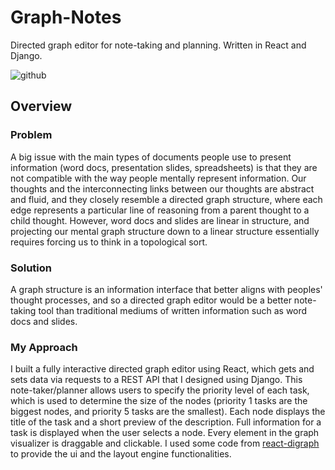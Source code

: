 # Graph-Notes
<p>Directed graph editor for note-taking and planning. Written in React and Django.</p>


![github](https://user-images.githubusercontent.com/29415393/131959817-4a9e9778-639e-41a5-aef7-5b3bfdcd8392.gif)



## Overview
### Problem
<p>
  A big issue with the main types of documents people use to present information (word docs, presentation slides, spreadsheets) is that they are not compatible with the way people mentally represent information. Our thoughts and the interconnecting links between our thoughts are abstract and fluid, and they closely resemble a directed graph structure, where each edge represents a particular line of reasoning from a parent thought to a child thought. However, word docs and slides are linear in structure, and projecting our mental graph structure down to a linear structure essentially requires forcing us to think in a topological sort.
</p>

### Solution
<p>
  A graph structure is an information interface that better aligns with peoples' thought processes, and so a directed graph editor would be a better note-taking tool than traditional mediums of written information such as word docs and slides.
</p>

### My Approach
<p>
  I built a fully interactive directed graph editor using React, which gets and sets data via requests to a REST API that I designed using Django. This note-taker/planner allows users to specify the priority level of each task, which is used to determine the size of the nodes (priority 1 tasks are the biggest nodes, and priority 5 tasks are the smallest). Each node displays the title of the task and a short preview of the description. Full information for a task is displayed when the user selects a node. Every element in the graph visualizer is draggable and clickable. I used some code from <a href="https://github.com/uber/react-digraph">react-digraph</a> to provide the ui and the layout engine functionalities. 
</p>
